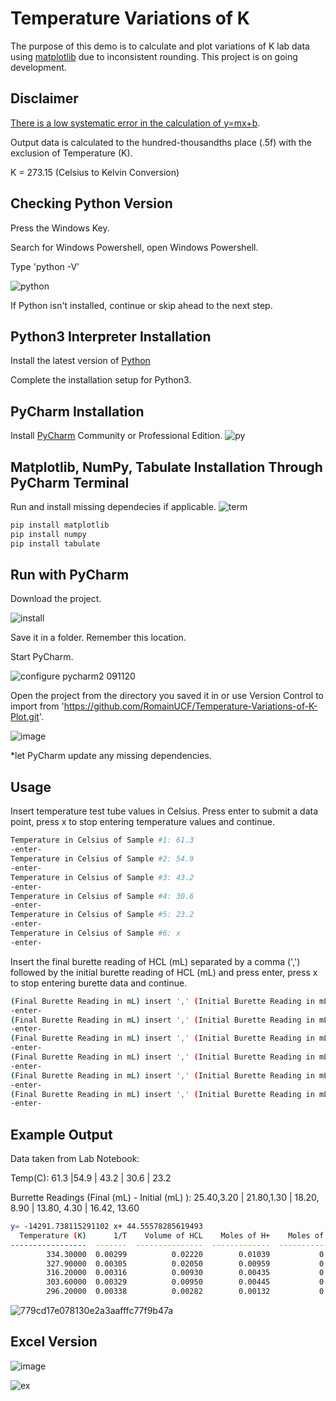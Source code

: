 # Temperature Variations of K

The purpose of this demo is to calculate and plot variations of K lab data using [matplotlib](https://matplotlib.org/) due to inconsistent rounding. This project is on going development.

## Disclaimer
[There is a low systematic error in the calculation of y=mx+b](https://github.com/RomainUCF/Temperature-Variations-of-K-Plot/issues/1).

Output data is calculated to the hundred-thousandths place (.5f) with the exclusion of Temperature (K).

K = 273.15 (Celsius to Kelvin Conversion)

## Checking Python Version

Press the Windows Key.

Search for Windows Powershell, open Windows Powershell.

Type 'python -V'

![python](https://user-images.githubusercontent.com/63273069/110226992-9f387f80-7ec1-11eb-87bb-348c5ed86ca2.png)

If Python isn't installed, continue or skip ahead to the next step.

## Python3 Interpreter Installation

Install the latest version of [Python](https://www.python.org/downloads/)

Complete the installation setup for Python3.

## PyCharm Installation 

Install [PyCharm](https://www.jetbrains.com/pycharm/download/#section=windows) Community or Professional Edition.
![py](https://user-images.githubusercontent.com/63273069/110227607-1bce5c80-7ec8-11eb-8bfc-78011e451a21.png)

## Matplotlib, NumPy, Tabulate Installation Through PyCharm Terminal
Run and install missing dependecies if applicable. 
![term](https://user-images.githubusercontent.com/63273069/110227765-a9f71280-7ec9-11eb-8579-52febae33a5b.png)

```bash
pip install matplotlib
pip install numpy
pip install tabulate 
```

## Run with PyCharm

Download the project.

![install](https://user-images.githubusercontent.com/63273069/110227859-81bbe380-7eca-11eb-8bb8-177f94170276.png)


Save it in a folder. Remember this location.

Start PyCharm.

![configure pycharm2 091120](https://user-images.githubusercontent.com/63273069/110227672-dfe7c700-7ec8-11eb-8bae-b7c8715a49d2.png)

Open the project from the directory you saved it in or use Version Control to import from 'https://github.com/RomainUCF/Temperature-Variations-of-K-Plot.git'.

![image](https://user-images.githubusercontent.com/63273069/110227791-dd39a180-7ec9-11eb-9228-4098fdd3ef08.png)


*let PyCharm update any missing dependencies. 

## Usage 


Insert temperature test tube values in Celsius. Press enter to submit a data point, press x to stop entering temperature values and continue.
```bash
Temperature in Celsius of Sample #1: 61.3
-enter-
Temperature in Celsius of Sample #2: 54.9
-enter-
Temperature in Celsius of Sample #3: 43.2
-enter-
Temperature in Celsius of Sample #4: 30.6
-enter-
Temperature in Celsius of Sample #5: 23.2
-enter-
Temperature in Celsius of Sample #6: x
-enter-
```
Insert the final burette reading of HCL (mL) separated by a comma (',') followed by the initial burette reading of HCL (mL) and press enter, press x to stop entering burette data and continue. 

```bash
(Final Burette Reading in mL) insert ',' (Initial Burette Reading in mL) for Sample #1: 25.40,3.20
-enter-
(Final Burette Reading in mL) insert ',' (Initial Burette Reading in mL) for Sample #1: 21.8,1.30
-enter-
(Final Burette Reading in mL) insert ',' (Initial Burette Reading in mL) for Sample #3: 18.20,8.90
-enter-
(Final Burette Reading in mL) insert ',' (Initial Burette Reading in mL) for Sample #4: 13.80,4.30
-enter-
(Final Burette Reading in mL) insert ',' (Initial Burette Reading in mL) for Sample #5: 16.42,13.60
-enter-
(Final Burette Reading in mL) insert ',' (Initial Burette Reading in mL) for Sample #6: x
-enter-
```
## Example Output

Data taken from Lab Notebook:

Temp(C): 61.3 |54.9 | 43.2 | 30.6 | 23.2

Burrette Readings (Final (mL) - Initial (mL) ): 25.40,3.20 | 21.80,1.30 | 18.20, 8.90 | 13.80, 4.30 | 16.42, 13.60
```bash
y= -14291.738115291102 x+ 44.55578285619493
  Temperature (K)      1/T    Volume of HCL    Moles of H+    Moles of Borax    Molarity of Borax    Natural Log of Borax    3 Natural Log of Borax    Natural Log of Equilibrium Expression
-----------------  -------  ---------------  -------------  ----------------  -------------------  ----------------------  ------------------------  ---------------------------------------
        334.30000  0.00299          0.02220        0.01039           0.00519              1.03896                 0.03822                   0.11466                                  1.50095
        327.90000  0.00305          0.02050        0.00959           0.00480              0.95940                -0.04145                  -0.12434                                  1.26195
        316.20000  0.00316          0.00930        0.00435           0.00218              0.43524                -0.83186                  -2.49557                                 -1.10928
        303.60000  0.00329          0.00950        0.00445           0.00222              0.44460                -0.81058                  -2.43174                                 -1.04545
        296.20000  0.00338          0.00282        0.00132           0.00066              0.13198                -2.02514                  -6.07541                                 -4.68911

```
![779cd17e078130e2a3aafffc77f9b47a](https://user-images.githubusercontent.com/63273069/110224542-9a1c0600-7eaa-11eb-9336-0a03ca6e3f98.png)

## Excel Version
![image](https://user-images.githubusercontent.com/63273069/110244295-07bc4680-7f2c-11eb-9d09-9d30e7b5278d.png)

![ex](https://user-images.githubusercontent.com/63273069/110224769-85d90880-7eac-11eb-9771-e639bf82df5f.png)





